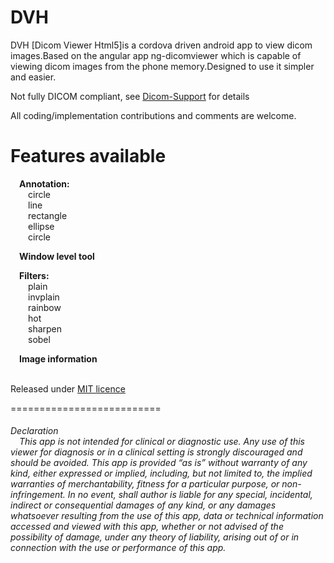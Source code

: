 DVH
===
DVH [Dicom Viewer Html5]is a cordova driven android app to view dicom images.Based on the angular app ng-dicomviewer
which is capable of viewing dicom images from the phone memory.Designed to use it simpler and easier.

Not fully DICOM compliant, see <a href="https://github.com/ivmartel/dwv/wiki/Dicom-Support">Dicom-Support</a> for details

All coding/implementation contributions and comments are welcome.

Features available
==================
&emsp;<b>Annotation:</b><br>
&emsp;&emsp;circle<br>
&emsp;&emsp;line<br>
&emsp;&emsp;rectangle<br>
&emsp;&emsp;ellipse<br>
&emsp;&emsp;circle<br>

&emsp;<b>Window level tool</b><br>

&emsp;<b>Filters:</b><br>
&emsp;&emsp;plain<br>
&emsp;&emsp;invplain<br>
&emsp;&emsp;rainbow<br>
&emsp;&emsp;hot<br>
&emsp;&emsp;sharpen<br>
&emsp;&emsp;sobel<br>

&emsp;<b>Image information </b><br>
<br>

Released under <a href="http://github.com/hrhrprasath/DVH/blob/master/LICENSE">MIT licence</a>

==========================
<h6 >Declaration<br>
&emsp;This app is not intended for clinical or diagnostic use. Any use of this viewer for diagnosis or in a clinical setting is strongly discouraged and should be avoided. This app is provided “as is” without warranty of any kind, either expressed or implied, including, but not limited to, the implied warranties of merchantability, fitness for a particular purpose, or non-infringement. In no event, shall author is liable for any special, incidental, indirect or consequential damages of any kind, or any damages whatsoever resulting from the use of this app, data or technical information accessed and viewed with this app, whether or not advised of the possibility of damage, under any theory of liability, arising out of or in connection with the use or performance of this app.
</h6>

